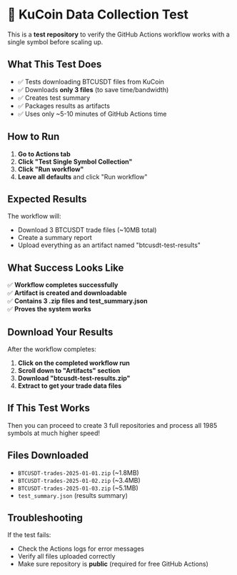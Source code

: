 # 🧪 KuCoin Data Collection Test

This is a **test repository** to verify the GitHub Actions workflow works with a single symbol before scaling up.

## What This Test Does

- ✅ Tests downloading BTCUSDT files from KuCoin
- ✅ Downloads **only 3 files** (to save time/bandwidth)
- ✅ Creates test summary
- ✅ Packages results as artifacts
- ✅ Uses only ~5-10 minutes of GitHub Actions time

## How to Run

1. **Go to Actions tab**
2. **Click "Test Single Symbol Collection"**  
3. **Click "Run workflow"**
4. **Leave all defaults** and click "Run workflow"

## Expected Results

The workflow will:
- Download 3 BTCUSDT trade files (~10MB total)
- Create a summary report
- Upload everything as an artifact named "btcusdt-test-results"

## What Success Looks Like

✅ **Workflow completes successfully**  
✅ **Artifact is created and downloadable**  
✅ **Contains 3 .zip files and test_summary.json**  
✅ **Proves the system works**

## Download Your Results

After the workflow completes:
1. **Click on the completed workflow run**
2. **Scroll down to "Artifacts" section**
3. **Download "btcusdt-test-results.zip"**
4. **Extract to get your trade data files**

## If This Test Works

Then you can proceed to create 3 full repositories and process all 1985 symbols at much higher speed!

## Files Downloaded

- `BTCUSDT-trades-2025-01-01.zip` (~1.8MB)
- `BTCUSDT-trades-2025-01-02.zip` (~3.4MB) 
- `BTCUSDT-trades-2025-01-03.zip` (~5.1MB)
- `test_summary.json` (results summary)

## Troubleshooting

If the test fails:
- Check the Actions logs for error messages
- Verify all files uploaded correctly
- Make sure repository is **public** (required for free GitHub Actions)
